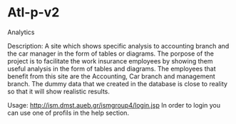 # Atl-p-v2
Analytics

Description: A site which shows specific analysis to accounting branch and the car manager in the form of tables or diagrams. The porpose of the project is to facilitate the work insurance employees by showing them useful analysis in the form of tables and diagrams. The employees that benefit from this site are the Accounting, Car branch and management branch. The dummy data that we created in the database is close to reality so that it will show realistic results. 

Usage: http://ism.dmst.aueb.gr/ismgroup4/login.jsp   In order to login you can use one of profils in the help section.

